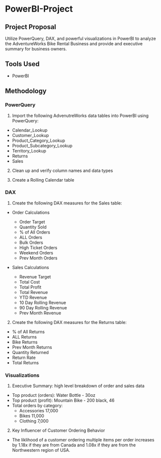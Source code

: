 # PowerBI-Project

## Project Proposal
Utilize PowerQuery, DAX, and powerful visualizations in PowerBI to analyze the AdventureWorks Bike Rental Business and provide and executive summary for business owners.

## Tools Used
- PowerBI

## Methodology

### PowerQuery
1. Import the following AdvenutreWorks data tables into PowerBI using PowerQuery:
  - Calendar_Lookup
  - Customer_Lookup
  - Product_Category_Lookup
  - Product_Subcategory_Lookup
  - Territory_Lookup
  - Returns
  - Sales
  
2. Clean up and verify column names and data types

3. Create a Rolling Calendar table

### DAX
1. Create the following DAX measures for the Sales table:
- Order Calculations
  - Order Target
  - Quantity Sold
  - % of All Orders
  - ALL Orders
  - Bulk Orders
  - High Ticket Orders
  - Weekend Orders
  - Prev Month Orders
  
- Sales Calculations
  - Revenue Target
  - Total Cost
  - Total Profit
  - Total Revenue
  - YTD Revenue
  - 10 Day Rolling Revenue
  - 90 Day Rolling Revenue
  - Prev Month Revenue

2. Create the following DAX measures for the Returns table:
  - % of All Returns
  - ALL Returns
  - Bike Returns
  - Prev Month Returns
  - Quantity Returned
  - Return Rate
  - Total Returns
  
### Visualizations
1. Executive Summary: high level breakdown of order and sales data
  - Top product (orders): Water Bottle - 30oz
  - Top product (profit): Mountain Bike - 200 black, 46
  - Total orders by category:
    - Accessories 17,000
    - Bikes 11,000
    - Clothing 7,000
    
2. Key Influencer of Customer Ordering Behavior
  - The liklihood of a customer ordering multiple items per order increases by 1.18x if they are from Canada and 1.08x if they are from the Northwestern region of USA. 
